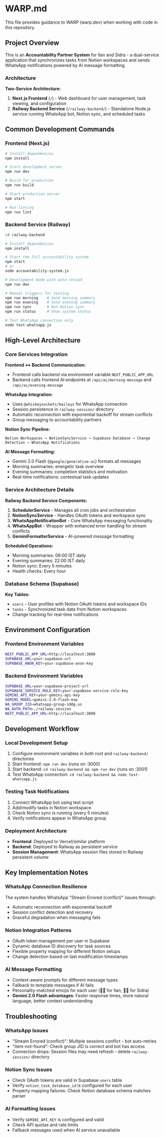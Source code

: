 # WARP.md

This file provides guidance to WARP (warp.dev) when working with code in this repository.

## Project Overview

This is an **Accountability Partner System** for Ilan and Sidra - a dual-service application that synchronizes tasks from Notion workspaces and sends WhatsApp notifications powered by AI message formatting.

### Architecture

**Two-Service Architecture:**
1. **Next.js Frontend** (`/`) - Web dashboard for user management, task viewing, and configuration
2. **Railway Backend Service** (`/railway-backend/`) - Standalone Node.js service running WhatsApp bot, Notion sync, and scheduled tasks

## Common Development Commands

### Frontend (Next.js)
```bash
# Install dependencies
npm install

# Start development server
npm run dev

# Build for production
npm run build

# Start production server
npm start

# Run linting
npm run lint
```

### Backend Service (Railway)
```bash
cd railway-backend

# Install dependencies
npm install

# Start the full accountability system
npm start
# or
node accountability-system.js

# Development mode with auto-reload
npm run dev

# Manual triggers for testing
npm run morning    # Send morning summary
npm run evening    # Send evening summary
npm run sync       # Run Notion sync
npm run status     # Show system status

# Test WhatsApp connection only
node test-whatsapp.js
```

## High-Level Architecture

### Core Services Integration

**Frontend ↔ Backend Communication:**
- Frontend calls backend via environment variable `NEXT_PUBLIC_APP_URL`
- Backend calls frontend AI endpoints at `/api/ai/morning-message` and `/api/ai/evening-message`

**WhatsApp Integration:**
- Uses `@whiskeysockets/baileys` for WhatsApp connection
- Session persistence in `railway-session/` directory
- Automatic reconnection with exponential backoff for stream conflicts
- Group messaging to accountability partners

**Notion Sync Pipeline:**
```
Notion Workspaces → NotionSyncService → Supabase Database → Change Detection → WhatsApp Notifications
```

**AI Message Formatting:**
- Gemini 2.0 Flash (`@google/generative-ai`) formats all messages
- Morning summaries: energetic task overview
- Evening summaries: completion statistics and motivation
- Real-time notifications: contextual task updates

### Service Architecture Details

**Railway Backend Service Components:**
1. **SchedulerService** - Manages all cron jobs and orchestration
2. **NotionSyncService** - Handles OAuth tokens and workspace sync
3. **WhatsAppNotificationBot** - Core WhatsApp messaging functionality
4. **WhatsAppBot** - Wrapper with enhanced error handling for stream conflicts
5. **GeminiFormatterService** - AI-powered message formatting

**Scheduled Operations:**
- Morning summaries: 06:00 IST daily
- Evening summaries: 22:00 IST daily  
- Notion sync: Every 5 minutes
- Health checks: Every hour

### Database Schema (Supabase)

**Key Tables:**
- `users` - User profiles with Notion OAuth tokens and workspace IDs
- `tasks` - Synchronized task data from Notion workspaces
- Change tracking for real-time notifications

## Environment Configuration

### Frontend Environment Variables
```bash
NEXT_PUBLIC_APP_URL=http://localhost:3000
SUPABASE_URL=your-supabase-url
SUPABASE_ANON_KEY=your-supabase-anon-key
```

### Backend Environment Variables
```bash
SUPABASE_URL=your-supabase-project-url
SUPABASE_SERVICE_ROLE_KEY=your-supabase-service-role-key
GEMINI_API_KEY=your-gemini-api-key
GEMINI_MODEL=gemini-2.0-flash-exp
WA_GROUP_JID=whatsapp-group-id@g.us
WA_AUTH_PATH=./railway-session
NEXT_PUBLIC_APP_URL=http://localhost:3000
```

## Development Workflow

### Local Development Setup
1. Configure environment variables in both root and `railway-backend/` directories
2. Start frontend: `npm run dev` (runs on :3000)
3. Start backend: `cd railway-backend && npm run dev` (runs on :3001)
4. Test WhatsApp connection: `cd railway-backend && node test-whatsapp.js`

### Testing Task Notifications
1. Connect WhatsApp bot using test script
2. Add/modify tasks in Notion workspace
3. Check Notion sync is running (every 5 minutes)
4. Verify notifications appear in WhatsApp group

### Deployment Architecture
- **Frontend**: Deployed to Vercel/similar platform
- **Backend**: Deployed to Railway as persistent service
- **Session Management**: WhatsApp session files stored in Railway persistent volume

## Key Implementation Notes

### WhatsApp Connection Resilience
The system handles WhatsApp "Stream Errored (conflict)" issues through:
- Automatic reconnection with exponential backoff
- Session conflict detection and recovery
- Graceful degradation when messaging fails

### Notion Integration Patterns  
- OAuth token management per user in Supabase
- Dynamic database ID discovery for task sources  
- Flexible property mapping for different Notion setups
- Change detection based on last modification timestamps

### AI Message Formatting
- Context-aware prompts for different message types
- Fallback to template messages if AI fails
- Personality-matched emojis for each user (🧑‍💻 for Ilan, 👩‍🎓 for Sidra)
- **Gemini 2.0 Flash advantages**: Faster response times, more natural language, better context understanding

## Troubleshooting

### WhatsApp Issues
- "Stream Errored (conflict)": Multiple sessions conflict - bot auto-retries
- "item-not-found": Check group JID is correct and bot has access
- Connection drops: Session files may need refresh - delete `railway-session/` directory

### Notion Sync Issues  
- Check OAuth tokens are valid in Supabase `users` table
- Verify `notion_task_database_id` is configured for each user
- Property mapping failures: Check Notion database schema matches parser

### AI Formatting Issues
- Verify `GEMINI_API_KEY` is configured and valid
- Check API quotas and rate limits
- Fallback messages used when AI service unavailable
